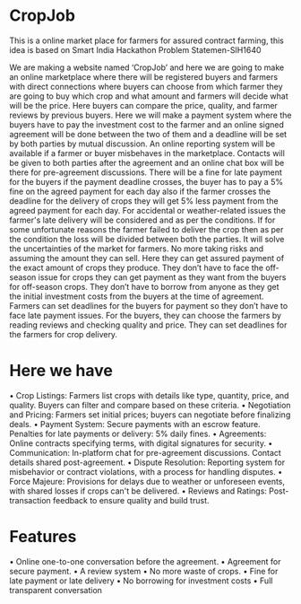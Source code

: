 # CropJob
This is a online market place for farmers for assured contract farming, this idea is based on Smart India Hackathon Problem Statemen-SIH1640 


We are making a website named ‘CropJob’ and here we are going to make an online marketplace where there will be registered buyers and farmers with direct connections where buyers can choose from which farmer they are going to buy which crop and what amount and farmers will decide what will be the price. Here buyers can compare the price, quality, and farmer reviews by previous buyers. Here we will make a payment system where the buyers have to pay the investment cost to the farmer and an online signed agreement will be done between the two of them and a deadline will be set by both parties by mutual discussion. An online reporting system will be available if a farmer or buyer misbehaves in the marketplace. Contacts will be given to both parties after the agreement and an online chat box will be there for pre-agreement discussions. There will be a fine for late payment for the buyers if the payment deadline crosses, the buyer has to pay a 5% fine on the agreed payment for each day also if the farmer crosses the deadline for the delivery of crops they will get 5% less payment from the agreed payment for each day. For accidental or weather-related issues the farmer's late delivery will be considered and as per the conditions. If for some unfortunate reasons the farmer failed to deliver the crop then as per the condition the loss will be divided between both the parties.
It will solve the uncertainties of the market for farmers. No more taking risks and assuming the amount they can sell. Here they can get assured payment of the exact amount of crops they produce. They don’t have to face the off-season issue for crops they can get payment as they want from the buyers for off-season crops. They don’t have to borrow from anyone as they get the initial investment costs from the buyers at the time of agreement. Farmers can set deadlines for the buyers for payment so they don’t have to face late payment issues. For the buyers, they can choose the farmers by reading reviews and checking quality and price. They can set deadlines for the farmers for crop delivery.
<h1>Here we have</h1></hr>
•  Crop Listings: Farmers list crops with details like type, quantity, price, and quality. Buyers can filter and compare based on these criteria.
•  Negotiation and Pricing: Farmers set initial prices; buyers can negotiate before finalizing deals.
•  Payment System: Secure payments with an escrow feature. Penalties for late payments or delivery: 5% daily fines.
•  Agreements: Online contracts specifying terms, with digital signatures for security.
•  Communication: In-platform chat for pre-agreement discussions. Contact details shared post-agreement.
•  Dispute Resolution: Reporting system for misbehavior or contract violations, with a process for handling disputes.
•  Force Majeure: Provisions for delays due to weather or unforeseen events, with shared losses if crops can't be delivered.
•  Reviews and Ratings: Post-transaction feedback to ensure quality and build trust.
<h1>Features</h1>
•	Online one-to-one conversation before the agreement.
•	Agreement for secure payment.
•	A review system
•	No more waste of crops.
•	Fine for late payment or late delivery
•	No borrowing for investment costs
•	Full transparent conversation
